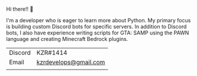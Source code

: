 Hi there!! 👋 

I'm a developer who is eager to learn more about Python. My primary focus is building custom Discord bots for specific servers.
In addition to Discord bots, I also have experience writing scripts for GTA: SAMP using the PAWN language and creating Minecraft Bedrock plugins.

|          |                       |
|----------|-----------------------|
| Discord  | KZR#1414              |
| Email    | kzrdevelops@gmail.com |
|          |                       |

